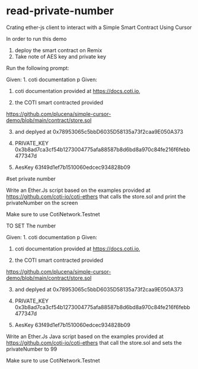 # read-private-number
Crating ether-js client to interact with a Simple Smart Contract Using Cursor

In order to run this demo

1. deploy the smart contract on Remix
2. Take note of AES key and private key

Run the following prompt:

Given: 1. coti documentation p
Given:

 1. coti documentation provided at https://docs.coti.io, 

 2. the COTI smart contracted provided

 https://github.com/plucena/simple-cursor-demo/blob/main/contract/store.sol 

3. and deplyed at 0x78953065c5bbD6035D58135a73f2caa9E050A373

4. PRIVATE_KEY 0x3b8ad7ca3cf54b1273004775afa88587b8d6bd8a970c84fe216f6febb477347d

5. AesKey 63f49d1ef7b1510060edcec934828b09


#set private number

Write an Ether.Js script  based on the examples provided at https://github.com/coti-io/coti-ethers that calls the store.sol and print the privateNumber on the screen

Make sure to use  CotiNetwork.Testnet



TO SET The number

Given: 1. coti documentation p
Given:

 1. coti documentation provided at https://docs.coti.io, 

 2. the COTI smart contracted provided

 https://github.com/plucena/simple-cursor-demo/blob/main/contract/store.sol 

3. and deplyed at 0x78953065c5bbD6035D58135a73f2caa9E050A373

4. PRIVATE_KEY 0x3b8ad7ca3cf54b1273004775afa88587b8d6bd8a970c84fe216f6febb477347d

5. AesKey 63f49d1ef7b1510060edcec934828b09



Write an Ether.Js Java script  based on the examples provided at https://github.com/coti-io/coti-ethers that call the store.sol and sets the privateNumber to 99

Make sure to use  CotiNetwork.Testnet
